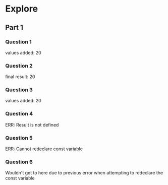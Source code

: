 # Explore
## Part 1
### Question 1 
values added: 20
### Question 2
final result: 20
### Question 3 
values added: 20
### Question 4 
ERR: Result is not defined
### Question 5
ERR: Cannot redeclare const variable
### Question 6 
Wouldn't get to here due to previous error when attempting to redeclare the const variable

